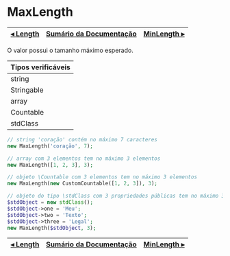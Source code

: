 # MaxLength

[◂ Length](07-length.md) | [Sumário da Documentação](indice.md) | [MinLength ▸](07-minlength.md)
-- | -- | --

O valor possui o tamanho máximo esperado.

| Tipos verificáveis |
|:--                 |
| string             |
| Stringable         |
| array              |
| Countable          |
| stdClass           |

```php
// string 'coração' contém no máximo 7 caracteres
new MaxLength('coração', 7);

// array com 3 elementos tem no máximo 3 elementos
new MaxLength([1, 2, 3], 3);

// objeto \Countable com 3 elementos tem no máximo 3 elementos
new MaxLength(new CustomCountable([1, 2, 3]), 3);

// objeto do tipo \stdClass com 3 propriedades públicas tem no máximo 3 elementos
$stdObject = new stdClass();
$stdObject->one = 'Meu';
$stdObject->two = 'Texto';
$stdObject->three = 'Legal';
new MaxLength($stdObject, 3);
```

[◂ Length](07-length.md) | [Sumário da Documentação](indice.md) | [MinLength ▸](07-minlength.md)
-- | -- | --

